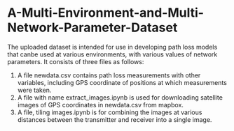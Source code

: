 # A-Multi-Environment-and-Multi-Network-Parameter-Dataset


The uploaded dataset is intended for use in developing path loss models that canbe used at various environments, with various values of network parameters. It consists of three files as follows:
 
1) A file newdata.csv contains path loss measurements with other variables, including GPS coordinate of positions at which measurements were taken. 
2) A file with name extract_images.ipynb is used for downloading satellite images of GPS coordinates in newdata.csv from mapbox. 
3) A file, tiling images.ipynb is for combining the images at various distances between the transmitter and receiver into a single image.
